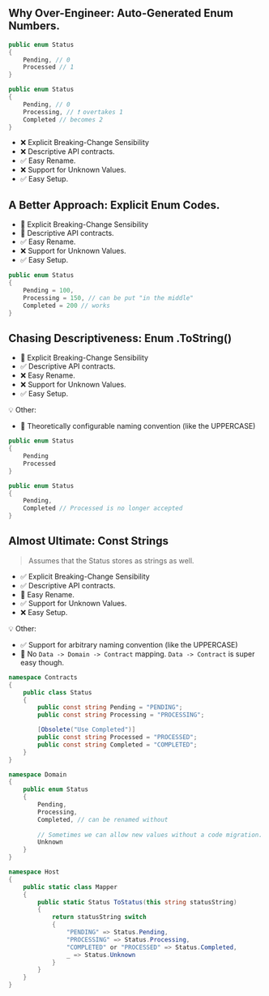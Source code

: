 ## Why Over-Engineer: Auto-Generated Enum Numbers.

```csharp
public enum Status
{
    Pending, // 0
    Processed // 1
}
```

```csharp
public enum Status
{
    Pending, // 0
    Processing, // ❗ overtakes 1
    Completed // becomes 2
}
```

- ❌ Explicit Breaking-Change Sensibility
- ❌ Descriptive API contracts.
- ✅ Easy Rename.
- ❌ Support for Unknown Values.
- ✅ Easy Setup.

## A Better Approach: Explicit Enum Codes.

- 🍊 Explicit Breaking-Change Sensibility
- 🍊 Descriptive API contracts.
- ✅ Easy Rename.
- ❌ Support for Unknown Values.
- ✅ Easy Setup.

```csharp
public enum Status
{
    Pending = 100,
    Processing = 150, // can be put "in the middle"
    Completed = 200 // works
}
```

## Chasing Descriptiveness: Enum .ToString()

- 🍊 Explicit Breaking-Change Sensibility
- ✅ Descriptive API contracts.
- ❌ Easy Rename.
- ❌ Support for Unknown Values.
- ✅ Easy Setup.

💡 Other:

- 🍊 Theoretically configurable naming convention (like the UPPERCASE)

```csharp
public enum Status
{
    Pending
    Processed
}
```

```csharp
public enum Status
{
    Pending,
    Completed // Processed is no longer accepted
}
```

## Almost Ultimate: Const Strings

> Assumes that the Status stores as strings as well.

- ✅ Explicit Breaking-Change Sensibility
- ✅ Descriptive API contracts.
- 🍊 Easy Rename.
- ✅ Support for Unknown Values.
- ❌ Easy Setup.

💡 Other:

- ✅ Support for arbitrary naming convention (like the UPPERCASE)
- 🍊 No `Data -> Domain -> Contract` mapping. `Data -> Contract` is super easy though.

```csharp
namespace Contracts
{
    public class Status
    {
        public const string Pending = "PENDING";
        public const string Processing = "PROCESSING";

        [Obsolete("Use Completed")]
        public const string Processed = "PROCESSED";
        public const string Completed = "COMPLETED";
    }
}

namespace Domain
{
    public enum Status
    {
        Pending,
        Processing,
        Completed, // can be renamed without 
    
        // Sometimes we can allow new values without a code migration.
        Unknown
    }
}

namespace Host
{
    public static class Mapper
    {
        public static Status ToStatus(this string statusString)
        {
            return statusString switch
            {
                "PENDING" => Status.Pending,
                "PROCESSING" => Status.Processing,
                "COMPLETED" or "PROCESSED" => Status.Completed,
                _ => Status.Unknown
            }
        }
    }
}
```